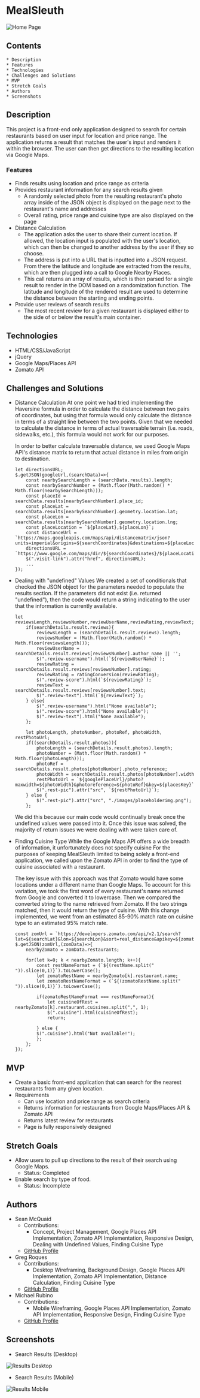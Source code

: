 # MealSleuth
![Home Page](./readme/home_page.png)

## Contents
    * Description
    * Features
    * Technologies
    * Challenges and Solutions
    * MVP
    * Stretch Goals
    * Authors
    * Screenshots

## Description
This project is a front-end only application designed to search for certain restaurants based on user input for location and price range. The application returns a result that matches the user's input and renders it within the browser. The user can then get directions to the resulting location via Google Maps.

### Features
* Finds results using location and price range as criteria
* Provides restaurant information for any search results given
    * A randomly selected photo from the resulting restaurant's photo array inside of the JSON object is displayed on the page next to the restaurant's name and addresses
    * Overall rating, price range and cuisine type are also displayed on the page
* Distance Calculation
    * The application asks the user to share their current location. If allowed, the location input is populated with the user's location, which can then be changed to another address by the user if they so choose.
    * The address is put into a URL that is inputted into a JSON request. From there the latitude and longitude are extracted from the results, which are then plugged into a call to Google Nearby Places. 
    * This call returns an array of results, which is then parsed for a single result to render in the DOM based on a randomization function. The latitude and longitude of the rendered result are used to determine the distance between the starting and ending points.
* Provide user reviews of search results
    * The most recent review for a given restaurant is displayed either to the side of or below the result's main container.

## Technologies
* HTML/CSS/JavaScript
* jQuery
* Google Maps/Places API
* Zomato API

## Challenges and Solutions
* Distance Calculation
    At one point we had tried implementing the Haversine formula in order to calculate the distance between two pairs of coordinates, but using that formula would only calculate the distance in terms of a straight line between the two points. Given that we needed to calculate the distance in terms of actual traversable terrain (i.e. roads, sidewalks, etc.), this formula would not work for our purposes.

    In order to better calculate traversable distance, we used Google Maps API's distance matrix to return that actual distance in miles from origin to destination.

    ```
    let directionsURL;
    $.getJSON(googleUrl,(searchData)=>{
        const nearbySearchLength = (searchData.results).length;
        const nearbySearchNumber = (Math.floor(Math.random() * Math.floor(nearbySearchLength)));
        const placeId = searchData.results[nearbySearchNumber].place_id;
        const placeLat = searchData.results[nearbySearchNumber].geometry.location.lat;
        const placeLon = searchData.results[nearbySearchNumber].geometry.location.lng;
        const placeLocation = `${placeLat},${placeLon}`;
        const distanceUrl = `https://maps.googleapis.com/maps/api/distancematrix/json?units=imperial&origins=${searchCoordinates}&destinations=${placeLocation}&language=${language}&key=${distanceKey}`;
        directionsURL =  `https://www.google.com/maps/dir/${searchCoordinates}/${placeLocation}/`;
        $(".visit-link").attr("href", directionsURL);
        ...
    });
    ```
* Dealing with "undefined" Values
    We created a set of conditionals that checked the JSON object for the parameters needed to populate the results section. If the parameters did not exist (i.e. returned "undefined"), then the code would return a string indicating to the user that the information is currently available.

    ```
    let reviewsLength,reviewsNumber,reviewUserName,reviewRating,reviewText;
        if(searchDetails.result.reviews){
            reviewsLength = (searchDetails.result.reviews).length;
            reviewsNumber = (Math.floor(Math.random() * Math.floor(reviewsLength)));
            reviewUserName = searchDetails.result.reviews[reviewsNumber].author_name || '';
            $(".review-username").html(`${reviewUserName}`);
            reviewRating = searchDetails.result.reviews[reviewsNumber].rating;
            reviewRating = ratingConversion(reviewRating);
            $(".review-score").html(`${reviewRating}`);
            reviewText = searchDetails.result.reviews[reviewsNumber].text;
            $(".review-text").html(`${reviewText}`);
        } else{
            $(".review-username").html("None available");
            $(".review-score").html("None available");
            $(".review-text").html("None available");
        };

        let photoLength, photoNumber, photoRef, photoWidth, restPhotoUrl;
        if((searchDetails.result.photos)){
            photoLength = (searchDetails.result.photos).length;
            photoNumber = (Math.floor(Math.random() * Math.floor(photoLength)));
            photoRef = searchDetails.result.photos[photoNumber].photo_reference;
            photoWidth = searchDetails.result.photos[photoNumber].width
            restPhotoUrl = `${googlePlaceUrl}/photo?maxwidth=${photoWidth}&photoreference=${photoRef}&key=${placesKey}`
            $(".rest-pic").attr("src", `${restPhotoUrl}`);
        } else {
            $(".rest-pic").attr("src", "./images/placeholderimg.png");
        };
    ```

    We did this because our main code would continually break once the undefined values were passed into it. Once this issue was solved, the majority of return issues we were dealing with were taken care of.
* Finding Cuisine Type
    While the Google Maps API offers a wide breadth of information, it unfortunately does not specify cuisine For the purposes of keeping MealSleuth limited to being solely a front-end application, we called upon the Zomato API in order to find the type of cuisine associated with a restaurant.

    The key issue with this approach was that Zomato would have some locations under a different name than Google Maps. To account for this variation, we took the first word of every restaurant's name returned from Google and converted it to lowercase. Then we compared the converted string to the name retrieved from Zomato. If the two strings matched, then it would return the type of cuisine. With this change implemented, we went from an estimated 85-90% match rate on cuisine type to an estimated 95% match rate.

    ```
    const zomUrl = `https://developers.zomato.com/api/v2.1/search?lat=${searchLat}&lon=${searchLon}&sort=real_distance&apikey=${zomatoKey}&start=0&count=100`;
    $.getJSON(zomUrl,(zomData)=>{
        nearbyZomato = zomData.restaurants;     
        
        for(let k=0; k < nearbyZomato.length; k++){      
            const restNameFormat = (`${(restName.split(" ")).slice(0,1)}`).toLowerCase(); 
            let zomatoRestName = nearbyZomato[k].restaurant.name;
            let zomatoRestNameFormat = (`${(zomatoRestName.split(" ")).slice(0,1)}`).toLowerCase();

            if(zomatoRestNameFormat === restNameFormat){
                let cuisineOfRest = nearbyZomato[k].restaurant.cuisines.split(",", 1);
                $(".cuisine").html(cuisineOfRest);
                return;
                
            } else {
            $(".cuisine").html("Not available!");
            };
        };
    });
    ```

## MVP
* Create a basic front-end application that can search for the nearest restaurants from any given location.
* Requirements
    * Can use location and price range as search criteria
    * Returns information for restaurants from Google Maps/Places API & Zomato API
    * Returns latest review for restaurants
    * Page is fully responsively designed

## Stretch Goals
* Allow users to pull up directions to the result of their search using Google Maps.
    * Status: Completed
* Enable search by type of food.
    * Status: Incomplete

## Authors
* Sean McQuaid
    * Contributions:
        * Concept, Project Management, Google Places API Implementation, Zomato API Implementation, Responsive Design, Dealing with Undefined Values, Finding Cuisine Type
    * [GitHub Profile](https://github.com/seanmcquaid)
* Greg Roques
    * Contributions:
        * Desktop Wireframing, Background Design, Google Places API Implementation, Zomato API Implementation, Distance Calculation, Finding Cuisine Type
    * [GitHub Profile](https://github.com/GregRoques)
* Michael Rubino
    * Contributions:
        * Mobile Wireframing, Google Places API Implementation, Zomato API Implementation, Responsive Design, Finding Cuisine Type
    * [GitHub Profile](https://github.com/rubinoAM)

## Screenshots
* Search Results (Desktop)

![Results Desktop](./readme/desktop_results.png)

* Search Results (Mobile)

![Results Mobile](./readme/mobile_results.png)